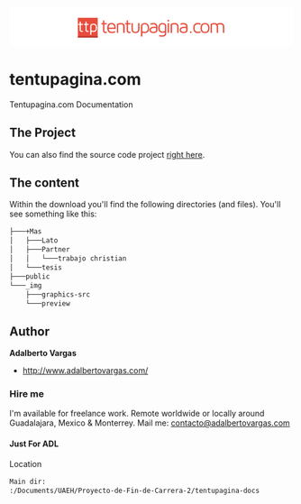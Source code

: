 ![introduction & quickstart placeholder picture](_img/preview/ttp-app-placeholder.png)

# tentupagina.com
Tentupagina.com Documentation

## The Project

You can also find the source code project [right here](https://github.com/adlnetworks/ttp-app).

## The content

Within the download you'll find the following directories (and files). You'll see something like this:

```
├───+Mas
│   ├───Lato
│   ├───Partner
│   │   └───trabajo christian
│   └───tesis
├───public
└───_img
    ├───graphics-src
    └───preview
```
## Author

**Adalberto Vargas**

- <http://www.adalbertovargas.com/>

### Hire me

I'm available for freelance work. Remote worldwide or locally around Guadalajara, Mexico & Monterrey. Mail me: contacto@adalbertovargas.com

#### Just For ADL
Location
```
Main dir:
:/Documents/UAEH/Proyecto-de-Fin-de-Carrera-2/tentupagina-docs
```
